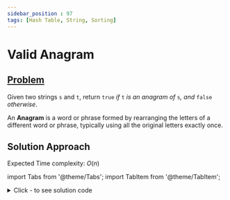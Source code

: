 ```yaml
---
sidebar_position : 97
tags: [Hash Table, String, Sorting]
---
```


# Valid Anagram

## [Problem](https://leetcode.com/problems/valid-anagram/)

<p>Given two strings <code>s</code> and <code>t</code>, return <code>true</code> <em>if</em> <code>t</code> <em>is an anagram of</em> <code>s</code><em>, and</em> <code>false</code> <em>otherwise</em>.</p>

<p>An <strong>Anagram</strong> is a word or phrase formed by rearranging the letters of a different word or phrase, typically using all the original letters exactly once.</p>

## Solution Approach

Expected Time complexity: $O(n)$

import Tabs from '@theme/Tabs';
import TabItem from '@theme/TabItem';

<details><summary>Click - to see solution code</summary>

<Tabs>
<TabItem value="cpp" label="C++">

```cpp
class Solution {
   public:
    bool isAnagram(string s, string t) {
        int n = s.length();
        if (n != t.length()) return false;
        vector<int> ss(26), tt(26);
        for (int i = 0; i < n; i++) {
            ss[s[i] - 'a']++;
            tt[t[i] - 'a']++;
        }
        if (ss == tt) return true;
        return false;
    }
};

```
</TabItem>
</Tabs>

</details>
